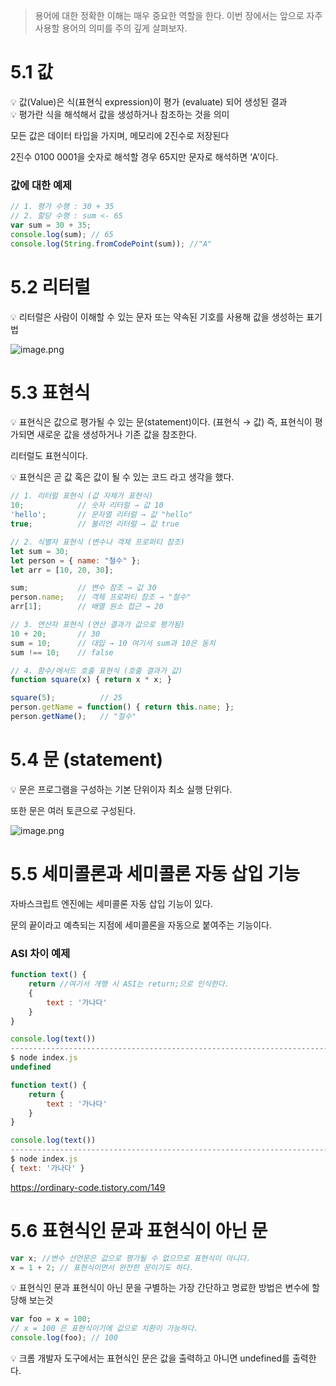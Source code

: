 > 용어에 대한 정확한 이해는 매우 중요한 역할을 한다.
이번 장에서는 앞으로 자주 사용할 용어의 의미를 주의 깊게 살펴보자.
> 

# 5.1 값

<aside>
💡 값(Value)은 식(표현식 expression)이 평가 (evaluate) 되어 생성된 결과

</aside>

<aside>
💡 평가란 식을 해석해서 값을 생성하거나 참조하는 것을 의미

</aside>

모든 값은 데이터 타입을 가지며, 메모리에 2진수로 저장된다 

2진수 0100 0001을 숫자로 해석할 경우 65지만 문자로 해석하면 ‘A’이다. 

### 값에 대한 예제

```jsx
// 1. 평가 수행 : 30 + 35
// 2. 할당 수행 : sum <- 65
var sum = 30 + 35;
console.log(sum); // 65
console.log(String.fromCodePoint(sum)); //"A"
```

# 5.2 리터럴

<aside>
💡 리터럴은 사람이 이해할 수 있는 문자 또는 약속된 기호를 사용해 값을 생성하는 표기법

</aside>

![image.png](attachment:fc735d74-dd53-4c09-aa67-c523abef57c0:image.png)

# 5.3 표현식

<aside>
💡 표현식은 값으로 평가될 수 있는 문(statement)이다.     (표현식 → 값)
즉, 표현식이 평가되면 새로운 값을 생성하거나 기존 값을 참조한다.

</aside>

리터럴도 표현식이다.

<aside>
💡 표현식은 곧 값 혹은 
값이 될 수 있는 코드 라고 생각을 했다.

</aside>

```jsx
// 1. 리터럴 표현식 (값 자체가 표현식)
10;            // 숫자 리터럴 → 값 10
'hello';       // 문자열 리터럴 → 값 "hello"
true;          // 불리언 리터럴 → 값 true

// 2. 식별자 표현식 (변수나 객체 프로퍼티 참조)
let sum = 30;
let person = { name: "철수" };
let arr = [10, 20, 30];

sum;           // 변수 참조 → 값 30
person.name;   // 객체 프로퍼티 참조 → "철수"
arr[1];        // 배열 원소 접근 → 20

// 3. 연산자 표현식 (연산 결과가 값으로 평가됨)
10 + 20;       // 30
sum = 10;      // 대입 → 10 여기서 sum과 10은 동치
sum !== 10;    // false

// 4. 함수/메서드 호출 표현식 (호출 결과가 값)
function square(x) { return x * x; }

square(5);          // 25
person.getName = function() { return this.name; };
person.getName();   // "철수"
```

# 5.4 문 (statement)

<aside>
💡 문은 프로그램을 구성하는 기본 단위이자 최소 실행 단위다.

</aside>

또한 문은 여러 토큰으로 구성된다.

![image.png](attachment:e551a369-d176-427c-86ac-3927649ac28b:image.png)

# 5.5 세미콜론과 세미콜론 자동 삽입 기능

자바스크립트 엔진에는 세미콜론 자동 삽입 기능이 있다. 

문의 끝이라고 예측되는 지점에 세미콜론을 자동으로 붙여주는 기능이다. 

### ASI 차이 예제

```jsx
function text() {
	return //여기서 개행 시 ASI는 return;으로 인식한다.
    {
    	text : '가나다'
    }
}

console.log(text())
-------------------------------------------------------------------------------
$ node index.js 
undefined
```

```jsx
function text() {
	return {
    	text : '가나다'
    }
}

console.log(text())
-------------------------------------------------------------------------------
$ node index.js 
{ text: '가나다' }
```

https://ordinary-code.tistory.com/149

# 5.6 표현식인 문과 표현식이 아닌 문

```jsx
var x; //변수 선언문은 값으로 평가될 수 없으므로 표현식이 아니다.
x = 1 + 2; // 표현식이면서 완전한 문이기도 하다.
```

<aside>
💡 표현식인 문과 표현식이 아닌 문을 구별하는 가장 간단하고 명료한 방법은 변수에 할당해 보는것

</aside>

```jsx
var foo = x = 100;
// x = 100 은 표현식이기에 값으로 치환이 가능하다.
console.log(foo); // 100
```

<aside>
💡 크롬 개발자 도구에서는 표현식인 문은 값을 출력하고 아니면 undefined를 출력한다.

</aside>